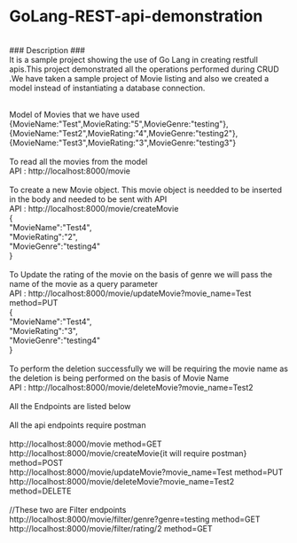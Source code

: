 # GoLang-REST-api-demonstration #
<br />
### Description ###
 <br />
It is a sample project showing the use of Go Lang in creating restfull apis.This project demonstrated all the operations performed during CRUD .We have taken a sample project of Movie listing and also we created a model instead of instantiating a database connection.

<br />Model of Movies that we have used<br />
{MovieName:"Test",MovieRating:"5",MovieGenre:"testing"},<br />
{MovieName:"Test2",MovieRating:"4",MovieGenre:"testing2"},<br />
{MovieName:"Test3",MovieRating:"3",MovieGenre:"testing3"}<br />
<br />
To read all the movies from the model<br />
API : http://localhost:8000/movie<br />
<br />
To create a new Movie object. This movie object is needded to be inserted in the body and needed to be sent with API<br />
API : http://localhost:8000/movie/createMovie<br />
{<br />
    "MovieName":"Test4",<br />
    "MovieRating":"2",<br />
    "MovieGenre":"testing4"<br />
}<br />
<br />
To Update the rating of the movie on the basis of genre we will pass the name of the movie as a query parameter <br />
API :  http://localhost:8000/movie/updateMovie?movie_name=Test method=PUT <br />
{<br />
	"MovieName":"Test4",<br />
	"MovieRating":"3",<br />
	"MovieGenre":"testing4"<br />
}<br />
<br />
To perform the deletion successfully we will be requiring the movie name as the deletion is being performed on the basis of Movie Name<br />
API : http://localhost:8000/movie/deleteMovie?movie_name=Test2<br />
<br />
All the Endpoints are listed below<br />
 <br />All the api endpoints require postman  
 <br />http://localhost:8000/movie   method=GET
 <br />http://localhost:8000/movie/createMovie{it will require postman} method=POST
 <br />http://localhost:8000/movie/updateMovie?movie_name=Test method=PUT
 <br />http://localhost:8000/movie/deleteMovie?movie_name=Test2 method=DELETE
 <br />
 <br />//These two are Filter endpoints 
 <br />http://localhost:8000/movie/filter/genre?genre=testing method=GET
 <br />http://localhost:8000/movie/filter/rating/2 method=GET

